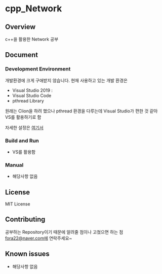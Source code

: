 # cpp_Network
## Overview
c++을 활용한 Network 공부


## Document
### Development Environment
개발환경에 크게 구애받지 않습니다.
현재 사용하고 있는 개발 환경은
- Visual Studio 2019 : 
- Visual Studio Code
- pthread Library

원래는 Clion을 하려 했으나 pthread 환경을 다루는데 Visual Studio가 편한 것 같아 VS를 활용하기로 함

자세한 설정은 [여기서](https://wnsgml972.github.io/c/2018/05/07/c_windows_pthread/)

### Build and Run
- VS를 활용함
### Manual
- 해당사항 없음
## License
MIT License
## Contributing
공부하는 Repository이기 때문에 알려줄 점이나 고쳤으면 하는 점
fora22@naver.com에 연락주세요~
## Known issues
- 해당사항 없음